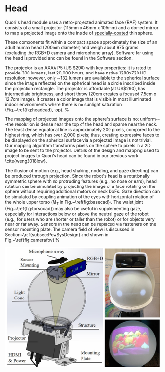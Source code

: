 # Head

Quori's head module uses a retro-projected animated face (RAF) system. It consists of a small projector (115mm x 46mm x 105mm) and a domed mirror to map a projected image onto the inside of [specially-coated](https://store.gooscreen.com/Rear-Projection_p_27.html) thin sphere.

These components fit within a compact space approximately the size of an adult human head (200mm diameter) and weigh about 975 grams (excluding the RGB+D camera and microphone array). Software for using the head is provided and can be found in the Software section.

The projector is an AXAA P5 (US \$290) with key properties: it is rated to provide 300 lumens, last 20,000 hours, and have native 1280x720 HD resolution; however, only $\sim$132 lumens are available to the spherical surface since the image reflected on the spherical head is a circle inscribed inside the projection rectangle. The projector is affordable (at US\$290), has intermediate brightness, and short throw (20cm creates a focused 7.5cm x 12.7cm image). It creates a color image that is visible in most illuminated indoor environments where there is no sunlight saturation (Fig.~\ref{fig:headcad}, top). %

The mapping of projected images onto the sphere's surface is not uniform---the resolution is dense near the top of the head and sparse near the neck. The least dense equatorial line is approximately 200 pixels, compared to the highest ring, which has over 2,000 pixels; thus, creating expressive faces to be displayed on the spherical surface via a projected image is not trivial. Our mapping algorithm transforms pixels on the sphere to pixels in a 2D image to be sent to the projector. Details of the design and mapping used to project images to Quori's head can be found in our previous work \cite{weng2018low}.

The illusion of motion (e.g., head shaking, nodding, and gaze directing) can be produced through projection. Since the robot's head is a rotationally symmetric sphere with no protruding features (e.g., no nose or ears), head rotation can be simulated by projecting the image of a face rotating on the sphere without requiring additional motors or neck DoFs. Gaze direction can be simulated by coupling animation of the eyes with horizontal rotation of the whole upper torso ($M_T$ in Fig.~\ref{fig:basecad}). The waist joint (Fig.~\ref{fig:torsocad}) may also be useful in supplementing gaze, especially for interactions below or above the neutral gaze of the robot (e.g., for users who are shorter or taller than the robot) or for objects very near or far away. Sensors in the head can be replaced via fasteners on the sensor mounting plate. The camera field of view is discussed in Section~\ref{subsec:PowSysDesign} and shown in Fig.~\ref{fig:camerafov}.%

![Quori's head](images/quori_head.jpg)
